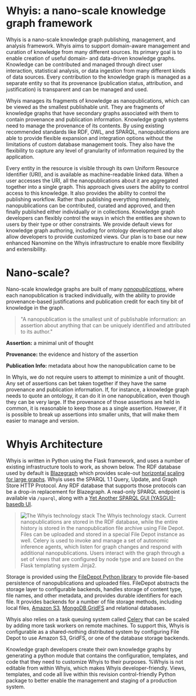 # Whyis: a nano-scale knowledge graph framework

Whyis is a nano-scale knowledge graph publishing, management, and analysis framework. 
Whyis aims to support domain-aware management and curation of knowledge from many different sources. Its primary goal is to enable creation of useful domain- and data-driven knowledge graphs. Knowledge can be contributed and managed through direct user interaction, statistical analysis, or data ingestion from many different kinds of data sources. Every contribution to the knowledge graph is managed as a separate entity so that its provenance (publication status, attribution, and justification) is transparent and can be managed and used. 

Whyis manages its fragments of knowledge as nanopublications, which can be viewed as the smallest publishable unit. They are fragments of knowledge graphs that have secondary graphs associated with them to contain provenance and publication information. Knowledge graph systems need to manage the provenance of its contents. By using existing recommended standards like RDF, OWL, and SPARQL, nanopublications are able to provide flexible expansion and integration options without the limitations of custom database management tools. They also have the flexibility to capture any level of granularity of information required by the application.

Every entity in the resource is visible through its own Uniform Resource Identifier (URI), and is available as machine-readable linked data. When a user accesses the URI, all the nanopublications about it are aggregated together into a single graph. This approach gives users the ability to control access to this knowledge. It also provides the ability to control the publishing workflow. Rather than publishing everything immediately, nanopublications can be contributed, curated and approved, and then finally published either individually or in collections. Knowledge graph developers can flexibly control the ways in which the entities are shown to users by their type or other constraints. We provide default views for knowledge graph authoring, including for ontology development and also allow developers to provide customized views. Our plan is to base our new enhanced Nanomine on the Whyis infrastructure to enable more flexibility and extensibility.

# Nano-scale?

Nano-scale knowledge graphs are built of many *[nanopublications](http://nanopub.org)*, where each nanopublication is tracked individually, with the ability to provide provenance-based justifications and publication credit for each tiny bit of knowledge in the graph.

> "A nanopublication is the smallest unit of publishable information: an assertion about anything that can be uniquely identified and attributed to its author."

**Assertion:** a minimal unit of thought

**Provenance:** the evidence and history of the assertion

**Publication Info:** metadata about how the nanopublication came to be

In Whyis, we do not require users to attempt to minimize a unit of thought.
Any set of assertions can bet taken together if they have the same provenance and publication information.
If, for instance, a knowledge graph needs to quote an ontology, it can do it in one nanopublication, even though they can be very large.
If the provenance of those assertions are held in common, it is reasonable to keep those as a single assertion.
However, if it is possible to break up assertions into smaller units, that will make them easier to manage and version.

# Whyis Architecture


Whyis is written in Python using the Flask framework, and uses a number of existing infrastructure tools to work, as shown below.
The RDF database used by default is [Blazegraph](https://www.blazegraph.com) which provides scale-out [horizontal scaling for large graphs](https://wiki.blazegraph.com/wiki/index.php/HAJournalServer).
Whyis uses the SPARQL 1.1 Query, Update, and Graph Store HTTP Protocol.
Any RDF database that supports those protocols can be a drop-in replacement for Blazegraph.
A read-only SPARQL endpoint is available via `/sparql`, along with a [Yet Another SPARQL GUI (YASGUI)-basedb UI](http://yasgui.org). 



>![The Whyis technology stack](architecture.png "The Whyis technology stack")
>The Whyis technology stack. Current nanopublications are stored in the RDF database, while the entire history is stored in the nanopublication file archive using File Depot.  Files can be uploaded and stored in a special File Depot instance as well. Celery is used to invoke and manage a set of autonomic inference agents, which listen for graph changes and respond with additional nanopublications. Users interact with the graph through a set of views that are configured by node type and are based on the Flask templating system Jinja2.


Storage is provided using the [FileDepot Python library](http://depot.readthedocs.io) to provide file-based persistence of nanopublications and uploaded files.
FileDepot abstracts the storage layer to configurable backends, handles storage of content type, file names, and other metadata, and provides durable identifiers for each file.
It provides backends for a number of file storage methods, including local files, [Amazon S3](https://aws.amazon.com/s3), [MongoDB GridFS](https://docs.mongodb.com/manual/core/gridfs) and relational databases.

Whyis also relies on a task queuing system called [Celery](http://www.celeryproject.org) that can be scaled by adding more task workers on remote machines.
To support this, Whyis is configurable as a shared-nothing distributed system by configuring File Depot to use Amazon S3, GridFS, or one of the database storage backends.

Knowledge graph developers create their own knowledge graphs by generating a python module that contains the configuration, templates, and code that they need to customize Whyis to their purposes.
%Whyis is not editable from within Whyis, which makes Whyis developer-friendly.
Views, templates, and code all live within this revision control-friendly Python package to better enable the management and staging of a production system.
